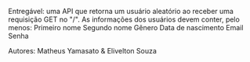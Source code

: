 Entregável: uma API que retorna um usuário aleatório ao receber uma requisição GET no "/". As
informações dos usuários devem conter, pelo menos:
    Primeiro nome
    Segundo nome
    Gênero
    Data de nascimento
    Email
    Senha

Autores: Matheus Yamasato & Elivelton Souza